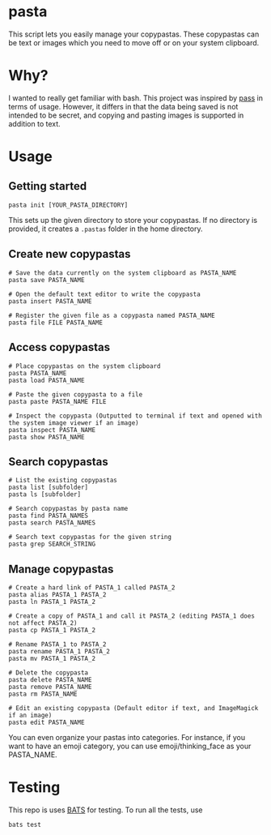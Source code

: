 # pasta
This script lets you easily manage your copypastas. These copypastas can be text or images which you need to move off or on your system clipboard.

# Why?
I wanted to really get familiar with bash. This project was inspired by [pass](https://www.passwordstore.org/) in terms of usage. However, it differs in that the data being saved is not intended to be secret, and copying and pasting images is supported in addition to text.

# Usage
## Getting started
```
pasta init [YOUR_PASTA_DIRECTORY]
```
This sets up the given directory to store your copypastas. If no directory is provided, it creates a `.pastas` folder in the home directory.

## Create new copypastas
```
# Save the data currently on the system clipboard as PASTA_NAME
pasta save PASTA_NAME

# Open the default text editor to write the copypasta
pasta insert PASTA_NAME

# Register the given file as a copypasta named PASTA_NAME
pasta file FILE PASTA_NAME
```

## Access copypastas
```
# Place copypastas on the system clipboard
pasta PASTA_NAME
pasta load PASTA_NAME

# Paste the given copypasta to a file
pasta paste PASTA_NAME FILE

# Inspect the copypasta (Outputted to terminal if text and opened with the system image viewer if an image)
pasta inspect PASTA_NAME
pasta show PASTA_NAME
```

## Search copypastas
```
# List the existing copypastas
pasta list [subfolder]
pasta ls [subfolder]

# Search copypastas by pasta name
pasta find PASTA_NAMES
pasta search PASTA_NAMES

# Search text copypastas for the given string
pasta grep SEARCH_STRING
```

## Manage copypastas
```
# Create a hard link of PASTA_1 called PASTA_2
pasta alias PASTA_1 PASTA_2
pasta ln PASTA_1 PASTA_2

# Create a copy of PASTA_1 and call it PASTA_2 (editing PASTA_1 does not affect PASTA_2)
pasta cp PASTA_1 PASTA_2

# Rename PASTA_1 to PASTA_2
pasta rename PASTA_1 PASTA_2
pasta mv PASTA_1 PASTA_2

# Delete the copypasta
pasta delete PASTA_NAME
pasta remove PASTA_NAME
pasta rm PASTA_NAME

# Edit an existing copypasta (Default editor if text, and ImageMagick if an image)
pasta edit PASTA_NAME
```

You can even organize your pastas into categories.
For instance, if you want to have an emoji category, you can use
emoji/thinking_face as your PASTA_NAME.


# Testing
This repo is uses [BATS](https://github.com/bats-core/bats-core) for testing. To run all the tests, use
```
bats test
```
